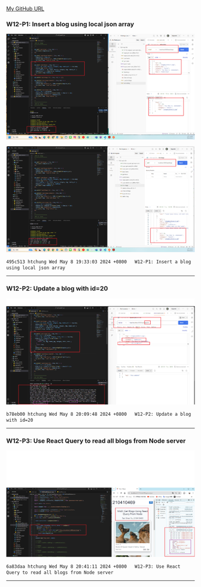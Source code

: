 [My GitHub URL](https://github.com/Alex718296/1122-WP2-2N_69)

### W12-P1: Insert a blog using local json array

![](w12-p1-1.png)

![](w12-p1-2.png)

```
495c513 htchung Wed May 8 19:33:03 2024 +0800   W12-P1: Insert a blog using local json array
```

---

### W12-P2: Update a blog with id=20

![](w12-P2.png)

```
b78eb00 htchung Wed May 8 20:09:48 2024 +0800   W12-P2: Update a blog with id=20
```

---

### W12-P3: Use React Query to read all blogs from Node server

![](w12-p3.png)

```
6a83daa htchung Wed May 8 20:41:11 2024 +0800   W12-P3: Use React Query to read all blogs from Node server
```

---
